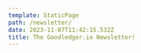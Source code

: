 ```yaml
---
template: StaticPage
path: /newsletter/
date: 2023-11-07T11:42:15.532Z
title: The Goodledger.io Newsletter!
---
```

<div style="text-align: center" class="sender-form-field" data-sender-form-id="f0f8975acd0b8373m3k"></div>